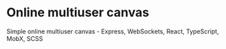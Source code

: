 # Online multiuser canvas
Simple online multiuser canvas - Express, WebSockets, React, TypeScript, MobX, SCSS
